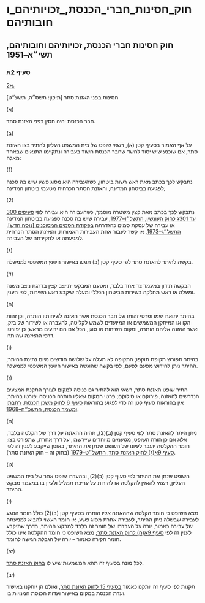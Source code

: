 # חוק_חסינות_חברי_הכנסת,_זכויותיהם_וחובותיהם

## חוק חסינות חברי הכנסת, זכויותיהם וחובותיהם, תשי״א–1951

### סעיף 2א

[2א.](https://he.wikisource.org/wiki/%D7%97%D7%95%D7%A7_%D7%97%D7%A1%D7%99%D7%A0%D7%95%D7%AA_%D7%97%D7%91%D7%A8%D7%99_%D7%94%D7%9B%D7%A0%D7%A1%D7%AA,_%D7%96%D7%9B%D7%95%D7%99%D7%95%D7%AA%D7%99%D7%94%D7%9D_%D7%95%D7%97%D7%95%D7%91%D7%95%D7%AA%D7%99%D7%94%D7%9D#%D7%A1%D7%A2%D7%99%D7%A3_2%D7%90)

חסינות בפני האזנת סתר [תיקון: תשס״ה, תשע״ט]

(א)

חבר הכנסת יהיה חסין בפני האזנת סתר.

(ב)

על אף האמור בסעיף קטן (א), רשאי שופט של בית המשפט העליון להתיר בצו האזנת סתר, אם שוכנע שיש יסוד לחשד שחבר הכנסת חשוד בעבירה ונתקיימו התנאים שבאחד מאלה:

(1)

נתבקש לכך בכתב מאת ראש רשות ביטחון, כשהעבירה היא מסוג פשע שיש בה סכנה לפגיעה בביטחון המדינה, והאזנת הסתר הכרחית מטעמי ביטחון המדינה;

(2)

נתבקש לכך בכתב מאת קצין משטרה מוסמך, כשהעבירה היא עבירה לפי [סעיפים 300 עד 301ג לחוק העונשין, התשל״ז–1977](https://he.wikisource.org/wiki/%D7%97%D7%95%D7%A7_%D7%94%D7%A2%D7%95%D7%A0%D7%A9%D7%99%D7%9F#%D7%A1%D7%A2%D7%99%D7%A3_300 "חוק העונשין"), עבירה שיש בה סכנה לפגיעה בביטחון המדינה או עבירה של עסקת סמים כהגדרתה [בפקודת הסמים המסוכנים [נוסח חדש], התשל״ג–1973](https://he.wikisource.org/wiki/%D7%A4%D7%A7%D7%95%D7%93%D7%AA_%D7%94%D7%A1%D7%9E%D7%99%D7%9D_%D7%94%D7%9E%D7%A1%D7%95%D7%9B%D7%A0%D7%99%D7%9D "פקודת הסמים המסוכנים"), או קשר לעבור אחת העבירות האמורות, והאזנת הסתר הכרחית למניעתה או לחקירתה של העבירה.

(ג)

בקשה להיתר להאזנת סתר לפי סעיף קטן (ב) תוגש באישור היועץ המשפטי לממשלה.

(ד)

הבקשה תידון במעמד צד אחד בלבד, ומטעם המבקש יתייצב קצין בדרגת ניצב משנה ומעלה או ראש מחלקה בשירות הביטחון הכללי ומעלה שיקבע ראש השירות, לפי הענין.

(ה)

בהיתר יתוארו שמו ופרטי זהותו של חבר הכנסת אשר האזנה לשיחותיו הותרה, וכן זהות הקו או המיתקן המשמשים או המיועדים לשמש לקליטה, להעברה או לשידור של בזק, ואשר האזנה אליהם הותרה, ומקום השיחות או סוגן, הכל אם הם ידועים מראש; כן יפורטו דרכי ההאזנה שהותרו.

(ו)

בהיתר תפורש תקופת תוקפו; התקופה לא תעלה על שלושה חודשים מיום נתינת ההיתר; ההיתר ניתן לחידוש מפעם לפעם, לפי בקשה שהוגשה באישור היועץ המשפטי לממשלה.

(ז)

התיר שופט האזנת סתר, רשאי הוא להתיר גם כניסה למקום לצורך התקנת אמצעים הנדרשים להאזנה, פירוקם או סילוקם; פרטי המקום שאליו הותרה הכניסה יפורטו בהיתר; אין בהוראות סעיף קטן זה כדי לפגוע בהוראות [סעיף 6 לחוק משכן הכנסת, רחבתו ומשמר הכנסת, התשכ״ח–1968](https://he.wikisource.org/wiki/%D7%97%D7%95%D7%A7_%D7%9E%D7%A9%D7%9B%D7%9F_%D7%94%D7%9B%D7%A0%D7%A1%D7%AA,_%D7%A8%D7%97%D7%91%D7%AA%D7%95_%D7%95%D7%9E%D7%A9%D7%9E%D7%A8_%D7%94%D7%9B%D7%A0%D7%A1%D7%AA#%D7%A1%D7%A2%D7%99%D7%A3_6 "חוק משכן הכנסת, רחבתו ומשמר הכנסת").

(ח)

ניתן היתר להאזנת סתר לפי סעיף קטן (ב)(2), תהיה ההאזנה על דרך של הקלטה בלבד, אלא אם כן הורה השופט, מטעמים מיוחדים שיירשמו, על דרך אחרת, שתפורט בצו; חומר ההקלטה יועבר לעיונו של השופט שנתן את ההיתר, באופן שייקבע לענין זה לפי [סעיף 9א(ג) לחוק האזנת סתר, התשל״ט–1979](https://he.wikisource.org/wiki/%D7%97%D7%95%D7%A7_%D7%94%D7%90%D7%96%D7%A0%D7%AA_%D7%A1%D7%AA%D7%A8#%D7%A1%D7%A2%D7%99%D7%A3_9%D7%90 "חוק האזנת סתר") (בחוק זה – חוק האזנת סתר).

(ט)

השופט שנתן את ההיתר לפי סעיף קטן (ב)(2), ובהעדרו שופט אחר של בית המשפט העליון, רשאי להאזין להקלטה או להורות על עריכת תמליל ולעיין בו במעמד מבקש ההיתר.

(י)

מצא השופט כי חומר הקלטה שההאזנה אליו הותרה בסעיף קטן (ב)(2) כולל חומר הנוגע לעבירה שבשלה ניתן ההיתר, לעבירה אחרת מסוג פשע, או חומר העשוי להביא למניעתה של עבירה כאמור, יורה על העברתו של חומר זה בלבד למבקש ההיתר, בדרך שתיקבע לענין זה לפי [סעיף 9א(ה) לחוק האזנת סתר](https://he.wikisource.org/wiki/%D7%97%D7%95%D7%A7_%D7%94%D7%90%D7%96%D7%A0%D7%AA_%D7%A1%D7%AA%D7%A8#%D7%A1%D7%A2%D7%99%D7%A3_9%D7%90 "חוק האזנת סתר"); מצא השופט כי חומר ההקלטה אינו כולל חומר חקירה כאמור – יורה על הגבלת הגישה לחומר.

(יא)

לכל מונח בסעיף זה תהא המשמעות שיש לו [בחוק האזנת סתר](https://he.wikisource.org/wiki/%D7%97%D7%95%D7%A7_%D7%94%D7%90%D7%96%D7%A0%D7%AA_%D7%A1%D7%AA%D7%A8 "חוק האזנת סתר").

(יב)

תקנות לפי סעיף זה יותקנו כאמור [בסעיף 15 לחוק האזנת סתר](https://he.wikisource.org/wiki/%D7%97%D7%95%D7%A7_%D7%94%D7%90%D7%96%D7%A0%D7%AA_%D7%A1%D7%AA%D7%A8#%D7%A1%D7%A2%D7%99%D7%A3_15 "חוק האזנת סתר"), ואולם הן יותקנו באישור ועדת הכנסת במקום באישור ועדות הכנסת המנויות בו.